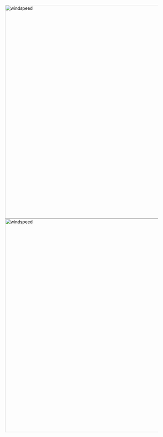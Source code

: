 <img width="1339" height="703" alt="windspeed" src="https://github.com/user-attachments/assets/688378f3-f64c-4a96-9943-d3dd1ddbae9d" />
<img width="1339" height="703" alt="windspeed" src="https://github.com/user-attachments/assets/4db1f6b2-2d0f-4697-9a33-4d275ea300f1" />
